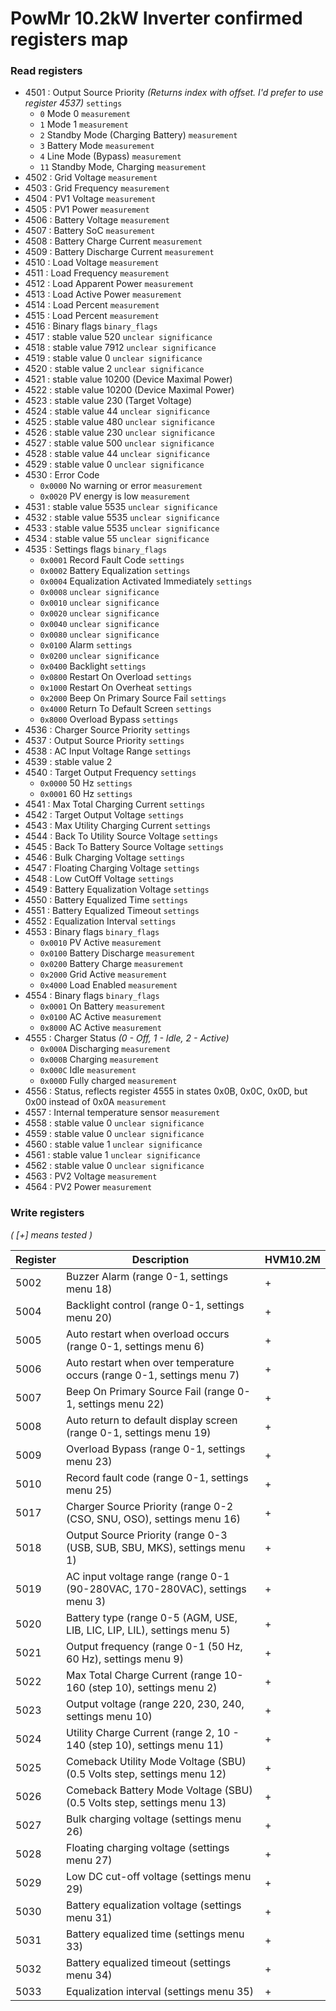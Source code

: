 # PowMr 10.2kW Inverter confirmed registers map

### Read registers
- 4501 : Output Source Priority *(Returns index with offset. I'd prefer to use register 4537)* `settings`
    * `0` Mode 0 `measurement`
    * `1` Mode 1 `measurement`
    * `2` Standby Mode (Charging Battery) `measurement`
    * `3` Battery Mode `measurement`
    * `4` Line Mode (Bypass) `measurement`
    * `11` Standby Mode, Charging `measurement`
- 4502 : Grid Voltage `measurement`
- 4503 : Grid Frequency `measurement`
- 4504 : PV1 Voltage `measurement`
- 4505 : PV1 Power `measurement`
- 4506 : Battery Voltage `measurement`
- 4507 : Battery SoC `measurement`
- 4508 : Battery Charge Current `measurement`
- 4509 : Battery Discharge Current `measurement`
- 4510 : Load Voltage `measurement`
- 4511 : Load Frequency `measurement`
- 4512 : Load Apparent Power `measurement`
- 4513 : Load Active Power `measurement`
- 4514 : Load Percent `measurement`
- 4515 : Load Percent `measurement`
- 4516 : Binary flags `binary_flags`
- 4517 : stable value 520 `unclear significance`
- 4518 : stable value 7912 `unclear significance`
- 4519 : stable value 0 `unclear significance`
- 4520 : stable value 2 `unclear significance`
- 4521 : stable value 10200 (Device Maximal Power)
- 4522 : stable value 10200 (Device Maximal Power)
- 4523 : stable value 230 (Target Voltage)
- 4524 : stable value 44 `unclear significance`
- 4525 : stable value 480 `unclear significance`
- 4526 : stable value 230 `unclear significance`
- 4527 : stable value 500 `unclear significance`
- 4528 : stable value 44 `unclear significance`
- 4529 : stable value 0 `unclear significance`
- 4530 : Error Code
    * `0x0000` No warning or error `measurement`
    * `0x0020` PV energy is low `measurement`
- 4531 : stable value 5535 `unclear significance`
- 4532 : stable value 5535 `unclear significance`
- 4533 : stable value 5535 `unclear significance`
- 4534 : stable value 55 `unclear significance`
- 4535 : Settings flags `binary_flags`
    * `0x0001` Record Fault Code `settings`
    * `0x0002` Battery Equalization `settings`
    * `0x0004` Equalization Activated Immediately `settings`
    * `0x0008` `unclear significance`
    * `0x0010` `unclear significance`
    * `0x0020` `unclear significance`
    * `0x0040` `unclear significance`
    * `0x0080` `unclear significance`
    * `0x0100` Alarm `settings`
    * `0x0200` `unclear significance`
    * `0x0400` Backlight `settings`
    * `0x0800` Restart On Overload `settings`
    * `0x1000` Restart On Overheat `settings`
    * `0x2000` Beep On Primary Source Fail `settings`
    * `0x4000` Return To Default Screen `settings`
    * `0x8000` Overload Bypass `settings`
- 4536 : Charger Source Priority `settings`
- 4537 : Output Source Priority `settings`
- 4538 : AC Input Voltage Range `settings`
- 4539 : stable value 2
- 4540 : Target Output Frequency `settings`
    * `0x0000` 50 Hz `settings`
    * `0x0001` 60 Hz `settings`
- 4541 : Max Total Charging Current `settings`
- 4542 : Target Output Voltage `settings`
- 4543 : Max Utility Charging Current `settings`
- 4544 : Back To Utility Source Voltage `settings`
- 4545 : Back To Battery Source Voltage `settings`
- 4546 : Bulk Charging Voltage `settings`
- 4547 : Floating Charging Voltage `settings`
- 4548 : Low CutOff Voltage `settings`
- 4549 : Battery Equalization Voltage `settings`
- 4550 : Battery Equalized Time `settings`
- 4551 : Battery Equalized Timeout `settings`
- 4552 : Equalization Interval `settings`
- 4553 : Binary flags `binary_flags`
    * `0x0010` PV Active `measurement`
    * `0x0100` Battery Discharge `measurement`
    * `0x0200` Battery Charge `measurement`
    * `0x2000` Grid Active `measurement`
    * `0x4000` Load Enabled `measurement`
- 4554 : Binary flags `binary_flags`
    * `0x0001` On Battery `measurement`
    * `0x0100` AC Active `measurement`
    * `0x8000` AC Active `measurement`
- 4555 : Charger Status *(0 - Off, 1 - Idle, 2 - Active)*
    * `0x000A` Discharging `measurement`
    * `0x000B` Charging `measurement`
    * `0x000C` Idle `measurement`
    * `0x000D` Fully charged `measurement`
- 4556 : Status, reflects register 4555 in states 0x0B, 0x0C, 0x0D, but 0x00 instead of 0x0A `measurement`
- 4557 : Internal temperature sensor `measurement`
- 4558 : stable value 0 `unclear significance`
- 4559 : stable value 0 `unclear significance`
- 4560 : stable value 1 `unclear significance`
- 4561 : stable value 1 `unclear significance`
- 4562 : stable value 0 `unclear significance`
- 4563 : PV2 Voltage `measurement`
- 4564 : PV2 Power `measurement`


### Write registers
*( [+] means tested )*

| Register | Description                                                                         | HVM10.2M |
|----------|-------------------------------------------------------------------------------------|----------|
| 5002     | Buzzer Alarm (range 0-1, settings menu 18)                                          | +        |
| 5004     | Backlight control (range 0-1, settings menu 20)                                     | +        |
| 5005     | Auto restart when overload occurs (range 0-1, settings menu 6)                      | +        |
| 5006     | Auto restart when over temperature occurs (range 0-1, settings menu 7)              | +        |
| 5007     | Beep On Primary Source Fail (range 0-1, settings menu 22)                           | +        |
| 5008     | Auto return to default display screen (range 0-1, settings menu 19)                 | +        |
| 5009     | Overload Bypass (range 0-1, settings menu 23)                                       | +        |
| 5010     | Record fault code (range 0-1, settings menu 25)                                     | +        |
| 5017     | Charger Source Priority (range 0-2 (CSO, SNU, OSO), settings menu 16)               | +        |
| 5018     | Output Source Priority (range 0-3 (USB, SUB, SBU, MKS), settings menu 1)            | +        |
| 5019     | AC input voltage range (range 0-1 (90-280VAC, 170-280VAC), settings menu 3)         | +        |
| 5020     | Battery type (range 0-5 (AGM, USE, LIB, LIC, LIP, LIL), settings menu 5)            | +        |
| 5021     | Output frequency (range 0-1 (50 Hz, 60 Hz), settings menu 9)                        | +        |
| 5022     | Max Total Charge Current (range 10-160 (step 10), settings menu 2)                             | +        |
| 5023     | Output voltage (range 220, 230, 240, settings menu 10)                             | +        |
| 5024     | Utility Charge Current (range 2, 10 - 140 (step 10), settings menu 11)             | +        |
| 5025     | Comeback Utility Mode Voltage (SBU) (0.5 Volts step, settings menu 12)              | +        |
| 5026     | Comeback Battery Mode Voltage (SBU) (0.5 Volts step, settings menu 13)              | +        |
| 5027     | Bulk charging voltage (settings menu 26)                                            | +        |
| 5028     | Floating charging voltage (settings menu 27)                                        | +        |
| 5029     | Low DC cut-off voltage (settings menu 29)                                           | +        |
| 5030     | Battery equalization voltage (settings menu 31)                                     | +        |
| 5031     | Battery equalized time (settings menu 33)                                           | +        |
| 5032     | Battery equalized timeout (settings menu 34)                                        | +        |
| 5033     | Equalization interval (settings menu 35)                                            | +        |
